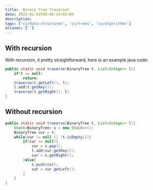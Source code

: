 ```yaml
---
title:  Binary Tree Traversal
date: 2022-01-02T09:44:41+03:00
description: 
tags: ['cs/data-structures', 'cs/trees', 'cs/algorithms']
aliases: ['']
---
```

## With recursion
With recursion, it pretty straightforward, here is an example java code:
```java
public static void traverse(BinaryTree t, List<Integer> l){
	if(t == null)
		return;
	traverse(t.getLeft(), l);
	l.add(t.getKey());
	traverse(t.getRight(), l)
}
```

## Without recursion
```java
public static void traverse(BinaryTree t, List<Integer> l){
	Stack<BinaryTree> s = new Stack<>();
	BinaryTree cur = t;
	while(cur != null || !t.isEmpty()){
		if(cur == null){
			cur = s.pop();
			l.add(cur.getKey());
			cur = s.getRight();
		}else{
			s.push(cur);
			cur = cur.getLeft();
		}
	}
}
```